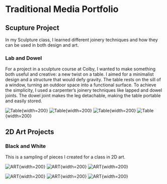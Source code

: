 
# **Traditional Media Portfolio**


## **Scupture Project**

In my Sculpture class, I learned different joinery techniques and how they can be used in both design and art. 

### **Lab and Dowel**

For a project in a sculpture course at Colby, I wanted to make something both useful and creative:  a new twist on a table.  I aimed for a minimalist design and a structure that would defy gravity.  The table rests on the sill of a window, turning an outdoor space into a functional surface. To achieve the simplicity, I used a carpenter’s joinery techniques like lapped and dowel joints. The dowel joint makes the leg detachable, making the table portable and easily stored.

![Table](Images/table.JPG){width=200}
![Table](Images/table2.JPG){width=200}
![Table](Images/table3.JPG){width=200}
![Table](Images/table4.JPG){width=200}


## **2D Art Projects**

### **Black and White**

This is a sampling of pieces I created for a class in 2D art.

![ART](Images/ART.JPG){width=200}
![ART](Images/ART2.JPG){width=200}
![ART](Images/ART3.JPG){width=200}

![ART](Images/ART4.JPG){width=200}
![ART](Images/ART5.JPG){width=200}
![ART](Images/ART6.JPG){width=200}

